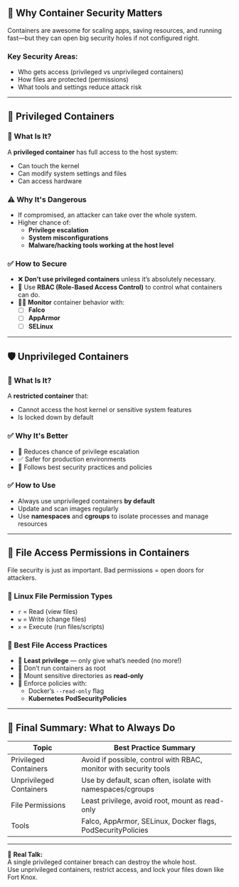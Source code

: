 ## 🔐 Why Container Security Matters

Containers are awesome for scaling apps, saving resources, and running fast—but they can open big security holes if not configured right.

### Key Security Areas:
- Who gets access (privileged vs unprivileged containers)
- How files are protected (permissions)
- What tools and settings reduce attack risk

---

## 👑 Privileged Containers

### 🔎 What Is It?
A **privileged container** has full access to the host system:
- Can touch the kernel
- Can modify system settings and files
- Can access hardware

### ⚠️ Why It's Dangerous
- If compromised, an attacker can take over the whole system.
- Higher chance of:
  - **Privilege escalation**
  - **System misconfigurations**
  - **Malware/hacking tools working at the host level**

### ✅ How to Secure
- ❌ **Don’t use privileged containers** unless it’s absolutely necessary.
- 🧱 Use **RBAC (Role-Based Access Control)** to control what containers can do.
- 🕵️‍♂️ **Monitor** container behavior with:
  - [ ] **Falco**
  - [ ] **AppArmor**
  - [ ] **SELinux**

---

## 🛡️ Unprivileged Containers

### 🔎 What Is It?
A **restricted container** that:
- Cannot access the host kernel or sensitive system features
- Is locked down by default

### ✅ Why It's Better
- 🔐 Reduces chance of privilege escalation
- ✅ Safer for production environments
- 📜 Follows best security practices and policies

### ✅ How to Use
- Always use unprivileged containers **by default**
- Update and scan images regularly
- Use **namespaces** and **cgroups** to isolate processes and manage resources

---

## 📂 File Access Permissions in Containers

File security is just as important. Bad permissions = open doors for attackers.

### 🔑 Linux File Permission Types
- `r` = Read (view files)
- `w` = Write (change files)
- `x` = Execute (run files/scripts)

### 🔐 Best File Access Practices
- 🚫 **Least privilege** — only give what’s needed (no more!)
- 🧍 Don’t run containers as root
- 📁 Mount sensitive directories as **read-only**
- 🔧 Enforce policies with:
  - Docker’s `--read-only` flag
  - **Kubernetes PodSecurityPolicies**

---

## 🧠 Final Summary: What to Always Do

| Topic                    | Best Practice Summary                                             |
|--------------------------|-------------------------------------------------------------------|
| Privileged Containers    | Avoid if possible, control with RBAC, monitor with security tools |
| Unprivileged Containers  | Use by default, scan often, isolate with namespaces/cgroups       |
| File Permissions         | Least privilege, avoid root, mount as read-only                   |
| Tools                    | Falco, AppArmor, SELinux, Docker flags, PodSecurityPolicies       |

---

💬 **Real Talk:**  
A single privileged container breach can destroy the whole host.  
Use unprivileged containers, restrict access, and lock your files down like Fort Knox.

